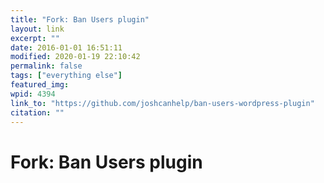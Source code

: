 ```yaml
---
title: "Fork: Ban Users plugin"
layout: link
excerpt: ""
date: 2016-01-01 16:51:11
modified: 2020-01-19 22:10:42
permalink: false
tags: ["everything else"]
featured_img: 
wpid: 4394
link_to: "https://github.com/joshcanhelp/ban-users-wordpress-plugin"
citation: ""
---
```


# Fork: Ban Users plugin

